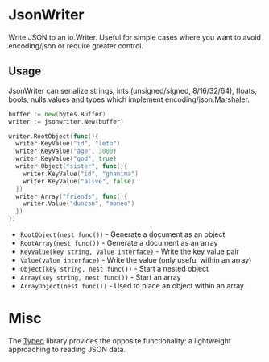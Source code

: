 # JsonWriter

Write JSON to an io.Writer. Useful for simple cases where you want to avoid encoding/json or require greater control.

## Usage

JsonWriter can serialize strings, ints (unsigned/signed, 8/16/32/64), floats, bools, nulls values and types which implement encoding/json.Marshaler.


```go
buffer := new(bytes.Buffer)
writer := jsonwriter.New(buffer)

writer.RootObject(func(){
  writer.KeyValue("id", "leto")
  writer.KeyValue("age", 3000)
  writer.KeyValue("god", true)
  writer.Object("sister", func(){
    writer.KeyValue("id", "ghanima")
    writer.KeyValue("alive", false)
  })
  writer.Array("friends", func(){
    writer.Value("duncan", "moneo")
  })
})
```

* `RootObject(nest func())` - Generate a document as an object
* `RootArray(nest func())` - Generate a document as an array
* `KeyValue(key string, value interface)` - Write the key value pair
* `Value(value interface)` - Write the value (only useful within an array)
* `Object(key string, nest func())` - Start a nested object
* `Array(key string, nest func())` - Start an array
* `ArrayObject(nest func())` - Used to place an object within an array

# Misc

The [Typed](https://github.com/karlseguin/typed) library provides the opposite functionality: a lightweight approaching to reading JSON data.
